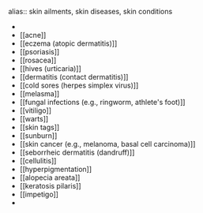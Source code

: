 alias:: skin ailments, skin diseases, skin conditions

-
- [[acne]]
- [[eczema (atopic dermatitis)]]
- [[psoriasis]]
- [[rosacea]]
- [[hives (urticaria)]]
- [[dermatitis (contact dermatitis)]]
- [[cold sores (herpes simplex virus)]]
- [[melasma]]
- [[fungal infections (e.g., ringworm, athlete's foot)]]
- [[vitiligo]]
- [[warts]]
- [[skin tags]]
- [[sunburn]]
- [[skin cancer (e.g., melanoma, basal cell carcinoma)]]
- [[seborrheic dermatitis (dandruff)]]
- [[cellulitis]]
- [[hyperpigmentation]]
- [[alopecia areata]]
- [[keratosis pilaris]]
- [[impetigo]]
-